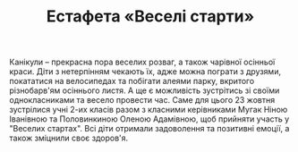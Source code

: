 ﻿---
title: Естафета «Веселі старти»
---

Канікули – прекрасна пора веселих розваг, а також чарівної осінньої краси. Діти з нетерпінням чекають їх, адже можна пограти з друзями, покататися на велосипедах та побігати алеями парку, вкритого різнобарв'ям осіннього листя. А ще є можливість зустрітись зі своїми однокласниками та весело провести час. Саме для цього 23 жовтня зустрілися учні 2-их класів разом з класними керівниками Мугак Ніною Іванівною та Половинкиною Оленою Адамівною, щоб прийняти участь у "Веселих стартах". Всі діти отримали задоволення та позитивні емоції, а також зміцнили своє здоров'я.

<slideshow />
